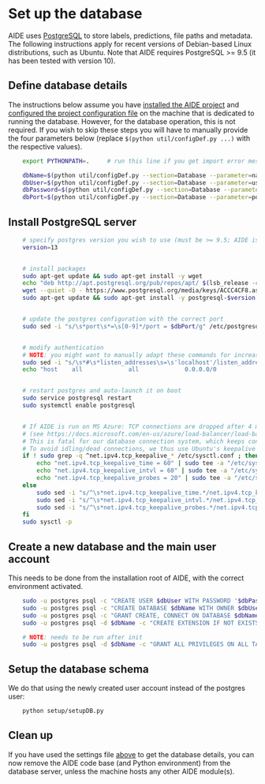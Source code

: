# Set up the database

AIDE uses [PostgreSQL](https://www.postgresql.org/) to store labels, predictions, file paths and metadata. The following instructions apply for recent versions of Debian-based Linux distributions, such as Ubuntu.
Note that AIDE requires PostgreSQL >= 9.5 (it has been tested with version 10).




## Define database details

The instructions below assume you have [installed the AIDE project](install_manual.md) and [configured the project configuration file](configure_settings.md) on the machine that is dedicated to running the database.
However, for the database operation, this is not required. If you wish to skip these steps you will have to manually provide the four parameters below (replace `$(python util/configDef.py ...)` with the respective values).

```bash
    export PYTHONPATH=.     # run this line if you get import error messages

    dbName=$(python util/configDef.py --section=Database --parameter=name)
    dbUser=$(python util/configDef.py --section=Database --parameter=user)
    dbPassword=$(python util/configDef.py --section=Database --parameter=password)
    dbPort=$(python util/configDef.py --section=Database --parameter=port)
```


## Install PostgreSQL server

```bash
    # specify postgres version you wish to use (must be >= 9.5; AIDE is currently compatible with versions 9.5 to 13)
    version=13


    # install packages
    sudo apt-get update && sudo apt-get install -y wget
    echo "deb http://apt.postgresql.org/pub/repos/apt/ $(lsb_release -cs)-pgdg main" | sudo tee /etc/apt/sources.list.d/pgdg.list
    wget --quiet -O - https://www.postgresql.org/media/keys/ACCC4CF8.asc | sudo apt-key add -
    sudo apt-get update && sudo apt-get install -y postgresql-$version


    # update the postgres configuration with the correct port
    sudo sed -i "s/\s*port\s*=\s[0-9]*/port = $dbPort/g" /etc/postgresql/$version/main/postgresql.conf


    # modify authentication
    # NOTE: you might want to manually adapt these commands for increased security; the following makes postgres listen to all global connections
    sudo sed -i "s/\s*#\s*listen_addresses\s=\s'localhost'/listen_addresses = '\*'/g" /etc/postgresql/$version/main/postgresql.conf
    echo "host    all             all             0.0.0.0/0               md5" | sudo tee -a /etc/postgresql/$version/main/pg_hba.conf > /dev/null


    # restart postgres and auto-launch it on boot
    sudo service postgresql restart
    sudo systemctl enable postgresql


    # If AIDE is run on MS Azure: TCP connections are dropped after 4 minutes of inactivity
    # (see https://docs.microsoft.com/en-us/azure/load-balancer/load-balancer-outbound-connections#idletimeout)
    # This is fatal for our database connection system, which keeps connections open.
    # To avoid idling/dead connections, we thus use Ubuntu's keepalive timer:
    if ! sudo grep -q ^net.ipv4.tcp_keepalive_* /etc/sysctl.conf ; then
        echo "net.ipv4.tcp_keepalive_time = 60" | sudo tee -a "/etc/sysctl.conf" > /dev/null
        echo "net.ipv4.tcp_keepalive_intvl = 60" | sudo tee -a "/etc/sysctl.conf" > /dev/null
        echo "net.ipv4.tcp_keepalive_probes = 20" | sudo tee -a "/etc/sysctl.conf" > /dev/null
    else
        sudo sed -i "s/^\s*net.ipv4.tcp_keepalive_time.*/net.ipv4.tcp_keepalive_time = 60 /g" /etc/sysctl.conf
        sudo sed -i "s/^\s*net.ipv4.tcp_keepalive_intvl.*/net.ipv4.tcp_keepalive_intvl = 60 /g" /etc/sysctl.conf
        sudo sed -i "s/^\s*net.ipv4.tcp_keepalive_probes.*/net.ipv4.tcp_keepalive_probes = 20 /g" /etc/sysctl.conf
    fi
    sudo sysctl -p
```


## Create a new database and the main user account
This needs to be done from the installation root of AIDE, with the correct environment activated.

```bash
    sudo -u postgres psql -c "CREATE USER $dbUser WITH PASSWORD '$dbPassword';"
    sudo -u postgres psql -c "CREATE DATABASE $dbName WITH OWNER $dbUser CONNECTION LIMIT -1;"
    sudo -u postgres psql -c "GRANT CREATE, CONNECT ON DATABASE $dbName TO $dbUser;"
    sudo -u postgres psql -d $dbName -c "CREATE EXTENSION IF NOT EXISTS \"uuid-ossp\";"

    # NOTE: needs to be run after init
    sudo -u postgres psql -d $dbName -c "GRANT ALL PRIVILEGES ON ALL TABLES IN SCHEMA public TO $dbUser;"
```


## Setup the database schema
We do that using the newly created user account instead of the postgres user:

```bash
    python setup/setupDB.py
```


## Clean up

If you have used the settings file [above](#define-database-details) to get the database details, you can now remove the AIDE code base (and Python environment) from the database server, unless the machine hosts any other AIDE module(s).